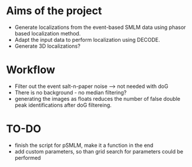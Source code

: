 # Aims of the project
* Generate localizations from the event-based SMLM data using phasor based localization method.
* Adapt the input data to perform localization using DECODE.
* Generate 3D localizations?

# Workflow
* Filter out the event salt-n-paper noise --> not needed with doG
* There is no background - no median filtering?
* generating the images as floats reduces the number of false double peak identifications after doG filtereing. 

# TO-DO
* finish the script for pSMLM, make it a function in the end
* add custom parameters, so than grid search for parameters could be performed